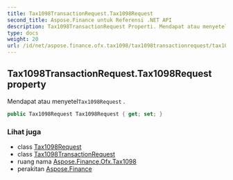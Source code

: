 ```yaml
---
title: Tax1098TransactionRequest.Tax1098Request
second_title: Aspose.Finance untuk Referensi .NET API
description: Tax1098TransactionRequest Properti. Mendapat atau menyetelTax1098Request .
type: docs
weight: 20
url: /id/net/aspose.finance.ofx.tax1098/tax1098transactionrequest/tax1098request/
---
```

## Tax1098TransactionRequest.Tax1098Request property

Mendapat atau menyetel`Tax1098Request` .

```csharp
public Tax1098Request Tax1098Request { get; set; }
```

### Lihat juga

* class [Tax1098Request](../../tax1098request/)
* class [Tax1098TransactionRequest](../)
* ruang nama [Aspose.Finance.Ofx.Tax1098](../../tax1098transactionrequest/)
* perakitan [Aspose.Finance](../../../)


